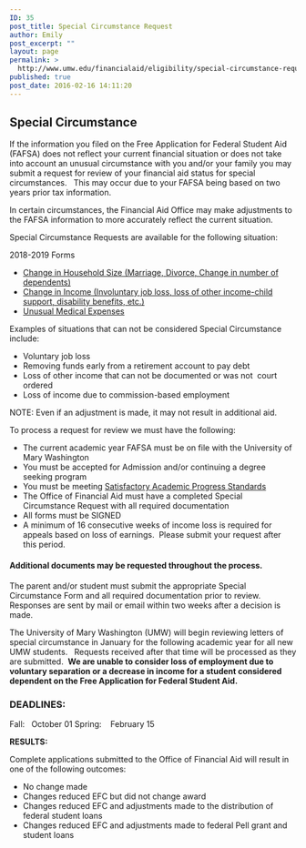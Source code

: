 ```yaml
---
ID: 35
post_title: Special Circumstance Request
author: Emily
post_excerpt: ""
layout: page
permalink: >
  http://www.umw.edu/financialaid/eligibility/special-circumstance-request/
published: true
post_date: 2016-02-16 14:11:20
---
```

<h2>Special Circumstance</h2>
If the information you filed on the Free Application for Federal Student Aid (FAFSA) does not reflect your current financial situation or does not take into account an unusual circumstance with you and/or your family you may submit a request for review of your financial aid status for special circumstances.   This may occur due to your FAFSA being based on two years prior tax information.

In certain circumstances, the Financial Aid Office may make adjustments to the FAFSA information to more accurately reflect the current situation.

Special Circumstance Requests are available for the following situation:

2018-2019 Forms
<ul>
 	<li><a href="http://www.umw.edu/financialaid/wp-content/uploads/sites/31/2017/12/18-19SpecialCircumstance-Change-in-Household.pdf">Change in Household Size (Marriage, Divorce, Change in number of dependents)</a></li>
 	<li><a href="http://www.umw.edu/financialaid/wp-content/uploads/sites/31/2017/12/18-19SpecialCircumstance-Change-in-Income.pdf">Change in Income (Involuntary job loss, loss of other income-child support, disability benefits, etc.)</a></li>
 	<li><a href="http://www.umw.edu/financialaid/wp-content/uploads/sites/31/2017/12/18-19SpecialCircumstance-Medical-Expenses.pdf">Unusual Medical Expenses</a></li>
</ul>
Examples of situations that can not be considered Special Circumstance include:
<ul>
 	<li>Voluntary job loss</li>
 	<li>Removing funds early from a retirement account to pay debt</li>
 	<li>Loss of other income that can not be documented or was not  court ordered</li>
 	<li>Loss of income due to commission-based employment</li>
</ul>
NOTE: Even if an adjustment is made, it may not result in additional aid.

To process a request for review we must have the following:
<ul>
 	<li>The current academic year FAFSA must be on file with the University of Mary Washington</li>
 	<li>You must be accepted for Admission and/or continuing a degree seeking program</li>
 	<li>You must be meeting <a href="http://www.umw.edu/financialaid/eligibility/satisfactory-academic-progress/">Satisfactory Academic Progress Standards</a></li>
 	<li>The Office of Financial Aid must have a completed Special Circumstance Request with all required documentation</li>
 	<li>All forms must be SIGNED</li>
 	<li>A minimum of 16 consecutive weeks of income loss is required for appeals based on loss of earnings.  Please submit your request after this period.</li>
</ul>
<h4>Additional documents may be requested throughout the process.</h4>
The parent and/or student must submit the appropriate Special Circumstance Form and all required documentation prior to review.   Responses are sent by mail or email within two weeks after a decision is made.

The University of Mary Washington (UMW) will begin reviewing letters of special circumstance in January for the following academic year for all new UMW students.   Requests received after that time will be processed as they are submitted.  <strong>We are unable to consider loss of employment due to voluntary separation or a decrease in income for a student considered dependent on the Free Application for Federal Student Aid.</strong>
<h3>DEADLINES:</h3>
Fall:   October 01
Spring:    February 15

<strong>RESULTS:</strong>

Complete applications submitted to the Office of Financial Aid will result in one of the following outcomes:
<ul>
 	<li>No change made</li>
 	<li>Changes reduced EFC but did not change award</li>
 	<li>Changes reduced EFC and adjustments made to the distribution of federal student loans</li>
 	<li>Changes reduced EFC and adjustments made to federal Pell grant and student loans</li>
</ul>